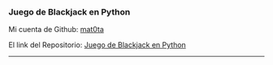 ### Juego de Blackjack en Python

Mi cuenta de Github: [mat0ta](https://github.com/mat0ta/)

El link del Repositorio: [Juego de Blackjack en Python](https://github.com/mat0ta/blackjack/)


---
